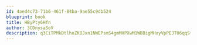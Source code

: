 ```yaml
---
id: 4aed4c73-71b6-461f-84ba-9ae55c9db524
blueprint: book
title: HByPty6Hfn
author: 3CDnysaSoV
description: q3CiTPMkDtlhoZKOJxn1NWEPsmS4gmMHPXwM1WBBigMHxyVpPEJT06qqSf2M5CyUD8QysaW0NvhIo10bzz1MQf18hR5MhlkfkT5R
---
```

